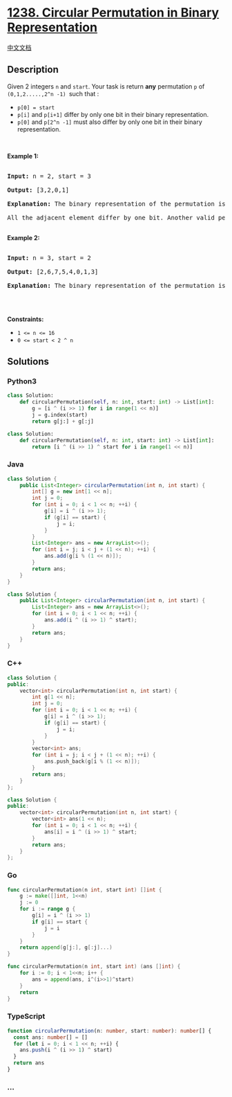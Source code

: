 # [1238. Circular Permutation in Binary Representation](https://leetcode.com/problems/circular-permutation-in-binary-representation)

[中文文档](/solution/1200-1299/1238.Circular%20Permutation%20in%20Binary%20Representation/README.md)

## Description

<p>Given 2 integers <code>n</code> and <code>start</code>. Your task is return <strong>any</strong> permutation <code>p</code>&nbsp;of <code>(0,1,2.....,2^n -1) </code>such that :</p>

<ul>
    <li><code>p[0] = start</code></li>
    <li><code>p[i]</code> and <code>p[i+1]</code>&nbsp;differ by only one bit in their binary representation.</li>
    <li><code>p[0]</code> and <code>p[2^n -1]</code>&nbsp;must also differ by only one bit in their binary representation.</li>
</ul>

<p>&nbsp;</p>

<p><strong class="example">Example 1:</strong></p>

<pre>

<strong>Input:</strong> n = 2, start = 3

<strong>Output:</strong> [3,2,0,1]

<strong>Explanation:</strong> The binary representation of the permutation is (11,10,00,01). 

All the adjacent element differ by one bit. Another valid permutation is [3,1,0,2]

</pre>

<p><strong class="example">Example 2:</strong></p>

<pre>

<strong>Input:</strong> n = 3, start = 2

<strong>Output:</strong> [2,6,7,5,4,0,1,3]

<strong>Explanation:</strong> The binary representation of the permutation is (010,110,111,101,100,000,001,011).

</pre>

<p>&nbsp;</p>

<p><strong>Constraints:</strong></p>

<ul>
    <li><code>1 &lt;= n &lt;= 16</code></li>
    <li><code>0 &lt;= start&nbsp;&lt;&nbsp;2 ^ n</code></li>
</ul>

## Solutions

<!-- tabs:start -->

### **Python3**

```python
class Solution:
    def circularPermutation(self, n: int, start: int) -> List[int]:
        g = [i ^ (i >> 1) for i in range(1 << n)]
        j = g.index(start)
        return g[j:] + g[:j]
```

```python
class Solution:
    def circularPermutation(self, n: int, start: int) -> List[int]:
        return [i ^ (i >> 1) ^ start for i in range(1 << n)]
```

### **Java**

```java
class Solution {
    public List<Integer> circularPermutation(int n, int start) {
        int[] g = new int[1 << n];
        int j = 0;
        for (int i = 0; i < 1 << n; ++i) {
            g[i] = i ^ (i >> 1);
            if (g[i] == start) {
                j = i;
            }
        }
        List<Integer> ans = new ArrayList<>();
        for (int i = j; i < j + (1 << n); ++i) {
            ans.add(g[i % (1 << n)]);
        }
        return ans;
    }
}
```

```java
class Solution {
    public List<Integer> circularPermutation(int n, int start) {
        List<Integer> ans = new ArrayList<>();
        for (int i = 0; i < 1 << n; ++i) {
            ans.add(i ^ (i >> 1) ^ start);
        }
        return ans;
    }
}
```

### **C++**

```cpp
class Solution {
public:
    vector<int> circularPermutation(int n, int start) {
        int g[1 << n];
        int j = 0;
        for (int i = 0; i < 1 << n; ++i) {
            g[i] = i ^ (i >> 1);
            if (g[i] == start) {
                j = i;
            }
        }
        vector<int> ans;
        for (int i = j; i < j + (1 << n); ++i) {
            ans.push_back(g[i % (1 << n)]);
        }
        return ans;
    }
};
```

```cpp
class Solution {
public:
    vector<int> circularPermutation(int n, int start) {
        vector<int> ans(1 << n);
        for (int i = 0; i < 1 << n; ++i) {
            ans[i] = i ^ (i >> 1) ^ start;
        }
        return ans;
    }
};
```

### **Go**

```go
func circularPermutation(n int, start int) []int {
	g := make([]int, 1<<n)
	j := 0
	for i := range g {
		g[i] = i ^ (i >> 1)
		if g[i] == start {
			j = i
		}
	}
	return append(g[j:], g[:j]...)
}
```

```go
func circularPermutation(n int, start int) (ans []int) {
	for i := 0; i < 1<<n; i++ {
		ans = append(ans, i^(i>>1)^start)
	}
	return
}
```

### **TypeScript**

```ts
function circularPermutation(n: number, start: number): number[] {
  const ans: number[] = []
  for (let i = 0; i < 1 << n; ++i) {
    ans.push(i ^ (i >> 1) ^ start)
  }
  return ans
}
```

### **...**

```

```

<!-- tabs:end -->
